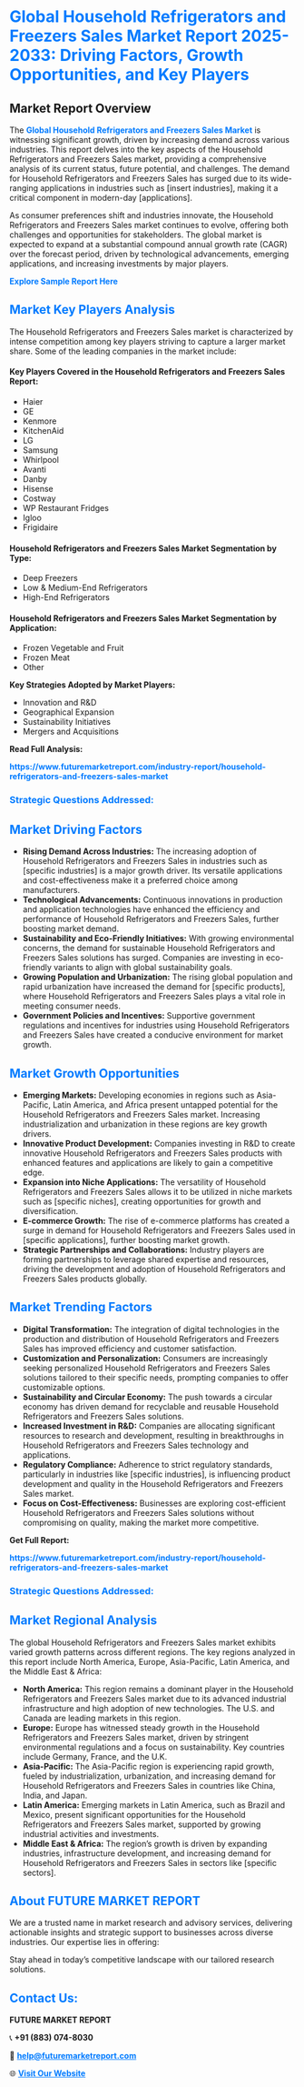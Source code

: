 <h1 style="color: #007BFF;">Global Household Refrigerators and Freezers Sales Market Report 2025-2033: Driving Factors, Growth Opportunities, and Key Players</h1>

<section id="overview">
<h2>Market Report Overview</h2>
<p>The <a href="https://www.futuremarketreport.com/industry-report/household-refrigerators-and-freezers-sales-market" style="color: #007BFF; text-decoration: none;"><strong>Global Household Refrigerators and Freezers Sales Market</strong></a> is witnessing significant growth, driven by increasing demand across various industries. This report delves into the key aspects of the Household Refrigerators and Freezers Sales market, providing a comprehensive analysis of its current status, future potential, and challenges. The demand for Household Refrigerators and Freezers Sales has surged due to its wide-ranging applications in industries such as [insert industries], making it a critical component in modern-day [applications].</p>
<p>As consumer preferences shift and industries innovate, the Household Refrigerators and Freezers Sales market continues to evolve, offering both challenges and opportunities for stakeholders. The global market is expected to expand at a substantial compound annual growth rate (CAGR) over the forecast period, driven by technological advancements, emerging applications, and increasing investments by major players.</p>
</section>

<section id="overview">
<p><a href="https://www.futuremarketreport.com/request-sample/reportId=104156" style="color: #007BFF; text-decoration: none;"><strong>Explore Sample Report Here</strong></a></p>
</section>

<section id="key-players">
<h2 style="color: #007BFF;">Market Key Players Analysis</h2>
<p>The Household Refrigerators and Freezers Sales market is characterized by intense competition among key players striving to capture a larger market share. Some of the leading companies in the market include:</p>
<h4>Key Players Covered in the Household Refrigerators and Freezers Sales Report:</h4>
<ul><li>Haier</li><li>GE</li><li>Kenmore</li><li>KitchenAid</li><li>LG</li><li>Samsung</li><li>Whirlpool</li><li>Avanti</li><li>Danby</li><li>Hisense</li><li>Costway</li><li>WP Restaurant Fridges</li><li>Igloo</li><li>Frigidaire</li></ul>
<h4>Household Refrigerators and Freezers Sales Market Segmentation by Type:</h4>
<ul><li>Deep Freezers</li><li>Low &amp; Medium-End Refrigerators</li><li>High-End Refrigerators</li></ul>

<h4>Household Refrigerators and Freezers Sales Market Segmentation by Application:</h4>
<ul><li>Frozen Vegetable and Fruit</li><li>Frozen Meat</li><li>Other</li></ul>
<p><strong>Key Strategies Adopted by Market Players:</strong></p>
<ul>
<li>Innovation and R&D</li>
<li>Geographical Expansion</li>
<li>Sustainability Initiatives</li>
<li>Mergers and Acquisitions</li>
</ul>
</section>

<section>
<p><strong>Read Full Analysis: </strong></p><a href="https://www.futuremarketreport.com/industry-report/household-refrigerators-and-freezers-sales-market" style="color: #007BFF; text-decoration: none;"><strong>https://www.futuremarketreport.com/industry-report/household-refrigerators-and-freezers-sales-market</strong></a>
<h3 style="color: #007BFF;">Strategic Questions Addressed:</h3>
</section>

<section id="driving-factors">
<h2 style="color: #007BFF;">Market Driving Factors</h2>
<ul>
<li><strong>Rising Demand Across Industries:</strong> The increasing adoption of Household Refrigerators and Freezers Sales in industries such as [specific industries] is a major growth driver. Its versatile applications and cost-effectiveness make it a preferred choice among manufacturers.</li>
<li><strong>Technological Advancements:</strong> Continuous innovations in production and application technologies have enhanced the efficiency and performance of Household Refrigerators and Freezers Sales, further boosting market demand.</li>
<li><strong>Sustainability and Eco-Friendly Initiatives:</strong> With growing environmental concerns, the demand for sustainable Household Refrigerators and Freezers Sales solutions has surged. Companies are investing in eco-friendly variants to align with global sustainability goals.</li>
<li><strong>Growing Population and Urbanization:</strong> The rising global population and rapid urbanization have increased the demand for [specific products], where Household Refrigerators and Freezers Sales plays a vital role in meeting consumer needs.</li>
<li><strong>Government Policies and Incentives:</strong> Supportive government regulations and incentives for industries using Household Refrigerators and Freezers Sales have created a conducive environment for market growth.</li>
</ul>
</section>

<section id="growth-opportunities">
<h2 style="color: #007BFF;">Market Growth Opportunities</h2>
<ul>
<li><strong>Emerging Markets:</strong> Developing economies in regions such as Asia-Pacific, Latin America, and Africa present untapped potential for the Household Refrigerators and Freezers Sales market. Increasing industrialization and urbanization in these regions are key growth drivers.</li>
<li><strong>Innovative Product Development:</strong> Companies investing in R&D to create innovative Household Refrigerators and Freezers Sales products with enhanced features and applications are likely to gain a competitive edge.</li>
<li><strong>Expansion into Niche Applications:</strong> The versatility of Household Refrigerators and Freezers Sales allows it to be utilized in niche markets such as [specific niches], creating opportunities for growth and diversification.</li>
<li><strong>E-commerce Growth:</strong> The rise of e-commerce platforms has created a surge in demand for Household Refrigerators and Freezers Sales used in [specific applications], further boosting market growth.</li>
<li><strong>Strategic Partnerships and Collaborations:</strong> Industry players are forming partnerships to leverage shared expertise and resources, driving the development and adoption of Household Refrigerators and Freezers Sales products globally.</li>
</ul>
</section>

<section id="trending-factors">
<h2 style="color: #007BFF;">Market Trending Factors</h2>
<ul>
<li><strong>Digital Transformation:</strong> The integration of digital technologies in the production and distribution of Household Refrigerators and Freezers Sales has improved efficiency and customer satisfaction.</li>
<li><strong>Customization and Personalization:</strong> Consumers are increasingly seeking personalized Household Refrigerators and Freezers Sales solutions tailored to their specific needs, prompting companies to offer customizable options.</li>
<li><strong>Sustainability and Circular Economy:</strong> The push towards a circular economy has driven demand for recyclable and reusable Household Refrigerators and Freezers Sales solutions.</li>
<li><strong>Increased Investment in R&D:</strong> Companies are allocating significant resources to research and development, resulting in breakthroughs in Household Refrigerators and Freezers Sales technology and applications.</li>
<li><strong>Regulatory Compliance:</strong> Adherence to strict regulatory standards, particularly in industries like [specific industries], is influencing product development and quality in the Household Refrigerators and Freezers Sales market.</li>
<li><strong>Focus on Cost-Effectiveness:</strong> Businesses are exploring cost-efficient Household Refrigerators and Freezers Sales solutions without compromising on quality, making the market more competitive.</li>
</ul>
</section>

<section>
<p><strong>Get Full Report: </strong></p><a href="https://www.futuremarketreport.com/industry-report/household-refrigerators-and-freezers-sales-market" style="color: #007BFF; text-decoration: none;"><strong>https://www.futuremarketreport.com/industry-report/household-refrigerators-and-freezers-sales-market</strong></a>
<h3 style="color: #007BFF;">Strategic Questions Addressed:</h3>
</section>


<section id="regional-analysis">
<h2 style="color: #007BFF;">Market Regional Analysis</h2>
<p>The global Household Refrigerators and Freezers Sales market exhibits varied growth patterns across different regions. The key regions analyzed in this report include North America, Europe, Asia-Pacific, Latin America, and the Middle East & Africa:</p>
<ul>
<li><strong>North America:</strong> This region remains a dominant player in the Household Refrigerators and Freezers Sales market due to its advanced industrial infrastructure and high adoption of new technologies. The U.S. and Canada are leading markets in this region.</li>
<li><strong>Europe:</strong> Europe has witnessed steady growth in the Household Refrigerators and Freezers Sales market, driven by stringent environmental regulations and a focus on sustainability. Key countries include Germany, France, and the U.K.</li>
<li><strong>Asia-Pacific:</strong> The Asia-Pacific region is experiencing rapid growth, fueled by industrialization, urbanization, and increasing demand for Household Refrigerators and Freezers Sales in countries like China, India, and Japan.</li>
<li><strong>Latin America:</strong> Emerging markets in Latin America, such as Brazil and Mexico, present significant opportunities for the Household Refrigerators and Freezers Sales market, supported by growing industrial activities and investments.</li>
<li><strong>Middle East & Africa:</strong> The region’s growth is driven by expanding industries, infrastructure development, and increasing demand for Household Refrigerators and Freezers Sales in sectors like [specific sectors].</li>
</ul>
</section>

<footer>
<h2 style="color: #007BFF;">About FUTURE MARKET REPORT</h2>
<p>We are a trusted name in market research and advisory services, delivering actionable insights and strategic support to businesses across diverse industries. Our expertise lies in offering:</p>

<p>Stay ahead in today’s competitive landscape with our tailored research solutions.</p>

<h2 style="color: #007BFF;">Contact Us:</h2>
<p><strong>FUTURE MARKET REPORT</strong></p>
<p>📞 <strong>+91 (883) 074-8030</strong></p>
<p>📧 <strong><a href="mailto:help@futuremarketreport.com" style="color: #007BFF;">help@futuremarketreport.com</a></strong></p>
<p>🌐 <strong><a href="https://www.futuremarketreport.com/" style="color: #007BFF;">Visit Our Website</a></strong></p>
</footer>